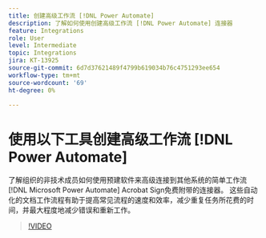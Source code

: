 ```yaml
---
title: 创建高级工作流 [!DNL Power Automate]
description: 了解如何使用创建高级工作流 [!DNL Power Automate] 连接器
feature: Integrations
role: User
level: Intermediate
topic: Integrations
jira: KT-13925
source-git-commit: 6d7d37621489f4799b619034b76c4751293ee654
workflow-type: tm+mt
source-wordcount: '69'
ht-degree: 0%

---
```


# 使用以下工具创建高级工作流 [!DNL Power Automate]

了解组织的非技术成员如何使用预建软件来高级连接到其他系统的简单工作流 [!DNL Microsoft Power Automate] Acrobat Sign免费附带的连接器。 这些自动化的文档工作流程有助于提高常见流程的速度和效率，减少重复任务所花费的时间，并最大程度地减少错误和重新工作。

>[!VIDEO](https://video.tv.adobe.com/v/3425147?quality=12&learn=on&hidetitle=true)
